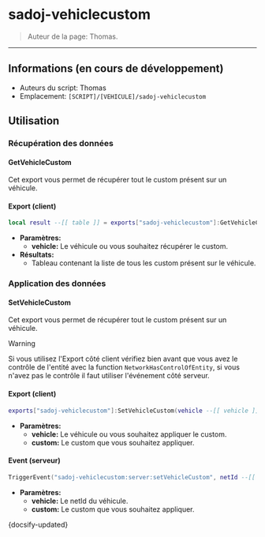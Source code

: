 # sadoj-vehiclecustom

> Auteur de la page: Thomas.

---

## Informations (en cours de développement)

* Auteurs du script: Thomas
* Emplacement: `[SCRIPT]/[VEHICULE]/sadoj-vehiclecustom`

## Utilisation

### Récupération des données

#### GetVehicleCustom

Cet export vous permet de récupérer tout le custom présent sur un véhicule.

<!-- tabs:start -->
#### **Export (client)**

```lua
local result --[[ table ]] = exports["sadoj-vehiclecustom"]:GetVehicleCustom(vehicle --[[ vehicle ]])
```

* **Paramètres:**
  * **vehicle:** Le véhicule ou vous souhaitez récupérer le custom.
* **Résultats:**
  * Tableau contenant la liste de tous les custom présent sur le véhicule.

<!-- tabs:end -->


### Application des données

#### SetVehicleCustom

Cet export vous permet de récupérer tout le custom présent sur un véhicule.

> [!WARNING]
> Si vous utilisez l'Export côté client vérifiez bien avant que vous avez le contrôle de l'entité avec la function ``NetworkHasControlOfEntity``, si vous n'avez pas le contrôle il faut utiliser l'événement côté serveur.

<!-- tabs:start -->
#### **Export (client)**

```lua
exports["sadoj-vehiclecustom"]:SetVehicleCustom(vehicle --[[ vehicle ]], custom --[[ table ]])
```

* **Paramètres:**
  * **vehicle:** Le véhicule ou vous souhaitez appliquer le custom.
  * **custom:** Le custom que vous souhaitez appliquer.

#### **Event (serveur)**

```lua
TriggerEvent("sadoj-vehiclecustom:server:setVehicleCustom", netId --[[ integer ]], custom --[[ table ]])
```

* **Paramètres:**
  * **vehicle:** Le netId du véhicule.
  * **custom:** Le custom que vous souhaitez appliquer.
<!-- tabs:end -->

{docsify-updated}
